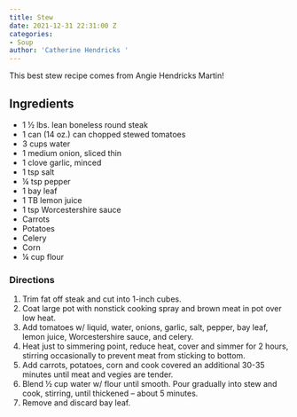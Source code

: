 ```yaml
---
title: Stew
date: 2021-12-31 22:31:00 Z
categories:
- Soup
author: 'Catherine Hendricks '
---
```


This best stew recipe comes from Angie Hendricks Martin! 

## Ingredients
* 1 ½ lbs. lean boneless round steak
* 1 can (14 oz.) can chopped stewed tomatoes
* 3 cups water
* 1 medium onion, sliced thin
* 1 clove garlic, minced
* 1 tsp salt
* ¼ tsp pepper
* 1 bay leaf
* 1 TB lemon juice
* 1 tsp Worcestershire sauce
* Carrots
* Potatoes
* Celery
* Corn
* ¼ cup flour

### Directions
1. Trim fat off steak and cut into 1-inch cubes. 
2. Coat large pot with nonstick cooking spray and brown meat in pot over low heat. 
3. Add tomatoes w/ liquid, water, onions, garlic, salt, pepper, bay leaf, lemon juice, Worcestershire sauce, and celery. 
4. Heat just to simmering point, reduce heat, cover and simmer for 2 hours, stirring occasionally to prevent meat from sticking to bottom. 
5. Add carrots, potatoes, corn and cook covered an additional 30-35 minutes until meat and vegies are tender. 
6. Blend ½ cup water w/ flour until smooth. Pour gradually into stew and cook, stirring, until thickened – about 5 minutes. 
7. Remove and discard bay leaf.

